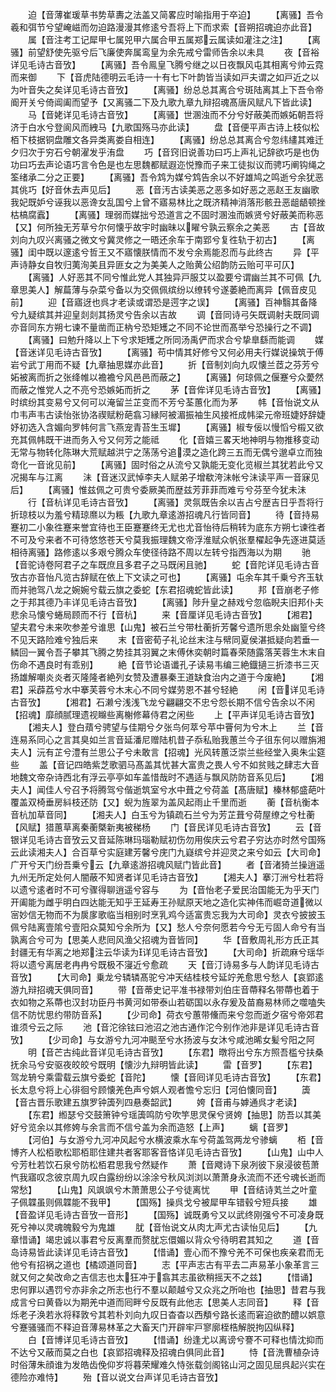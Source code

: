 <!-- { "loadSidebar": true } -->
　　迫【音薄崔瑗草书势草夀之法盖又简畧应时喻指用于卒迫】
　　【离骚】吾令羲和弭节兮望崦嵫而勿迫路漫漫其修逺兮吾将上下而求索【音朔招魂迫亦此音】
　　属【音注考工记犀甲七属兕甲六属合甲五属郑云属读如灌注之注】
　　【离骚】前望舒使先驱兮后飞廉使奔属鸾皇为余先戒兮雷师告余以未具
　　夜【音裕详见毛诗古音攷】
　　【离骚】吾令鳯皇飞腾兮继之以日夜飘风屯其相离兮帅云霓而来御
　　下【音虎陆德明云毛诗一十有七下叶韵皆当读如戸夫谓之如戸近之以为叶音失之矣详见毛诗古音攷】
　　【离骚】纷总总其离合兮斑陆离其上下吾令帝阍开关兮倚阊阖而望予【又离骚二下及九歌九章九辩招魂髙唐风赋凡下皆此读】
　　马【音姥详见毛诗古音攷】
　　【离骚】世溷浊而不分兮好蔽美而嫉妬朝吾将济于白水兮登阆风而絏马【九歌国殇马亦此读】
　　盘【音便平声古诗上枝似松栢下枝据铜盘雕文各异类离娄自相连】
　　【离骚】纷总总其离合兮忽纬繣其难迁夕归次于穷石兮朝濯发乎洧盘
　　巧【音窍旧说善功曰巧上声礼记辞欲巧是也伪功曰巧去声论语巧言令色是也左思魏都赋遐迩悦豫而子来工徒拟议而骋巧阐钩绳之筌绪承二分之正要】
　　【离骚】吾令鸩为媒兮鸩告余以不好雄鸠之鸣逝兮余犹恶其佻巧【好音休去声见后】
　　恶【音汚古读美恶之恶多如好恶之恶赵王友幽歌我妃既妒兮诬我以恶谗女乱国兮上曾不寤易林比之既济精神消落形骸丑恶龃龉顿挫枯槁腐蠧】
　　【离骚】理弱而媒拙兮恐道言之不固时溷浊而嫉贤兮好蔽美而称恶【又】何所独无芳草兮尔何懐乎故宇时幽昧以矅兮孰云察余之美恶
　　古【音故刘向九叹兴离骚之微文兮冀灵修之一晤还余车于南郢兮复徃轨于初古】
　　【离骚】闺中既以邃逺兮哲王又不寤懐朕情而不发兮余焉能忍而与此终古
　　异【平声诗静女自牧归荑洵美且异匪女之为美美人之贻黄公绍韵防云贻可平可仄】
　　【离骚】人好恶其不同兮惟此党人其独异戸服艾以盈要兮谓幽兰其不可佩【九章思美人】解萹薄与杂菜兮备以为交佩佩缤纷以缭转兮遂萎絶而离异【佩音皮见前】
　　迎【音寤迓也呉才老读或谓恐是遌字之误】
　　【离骚】百神翳其备降兮九疑缤其并迎皇剡剡其扬灵兮告余以吉故
　　调【音同诗弓矢既调射夫既同调亦音同东方朔七谏不量凿而正枘兮恐矩矱之不同不论世而髙举兮恐操行之不调】
　　【离骚】曰勉升降以上下兮求矩矱之所同汤禹俨而求合兮挚臯繇而能调
　　媒【音迷详见毛诗古音攷】
　　【离骚】苟中情其好修兮又何必用夫行媒说操筑于傅岩兮武丁用而不疑【九章抽思媒亦此音】
　　折【音制刘向九叹懐兰茝之芬芳兮妬被离而折之张绛帷以襜襜兮风邑邑而蔽之】
　　【离骚】何琼佩之偃蹇兮众薆然而蔽之惟党人之不亮兮恐嫉妬而折之
　　茅【音侔详见毛诗古音攷】
　　【离骚】时缤纷其变易兮又何可以淹留兰芷变而不芳兮荃蕙化而为茅
　　帏【音怡说文从巾韦声韦古读怡张协洛禊赋粉葩翕习縁阿被湄振袖生风接袵成帏梁元帝班婕妤辞婕妤初选入含媚向罗帏何言飞燕宠青苔生玉墀】
　　【离骚】椒专佞以慢慆兮榝又欲充其佩帏既干进而务入兮又何芳之能祗
　　化【音嬉三畧天地神明与物推移变动无常与物转化陈琳大荒赋越洪宁之荡荡兮追漠之造化跨三五而无偶兮邈卓立而独竒化一音讹见前】
　　【离骚】固时俗之从流兮又孰能无变化览椒兰其犹若此兮又况揭车与江离
　　沬【音迷汉武悼李夫人赋弟子增欷洿沬帐兮沬读平声一音寐见后】
　　【离骚】惟兹佩之可贵兮委厥美而歴兹芳菲菲而难亏兮芬至今犹未沬
　　行【音杭详见毛诗古音攷】
　　【离骚】灵氛既告余以吉占兮歴吉日乎吾将行折琼枝以为羞兮精琼爢以为粻【九歌九章逺游招魂凡行皆同音】
　　待【音持易蹇初二小象徃蹇来誉宜待也王臣蹇蹇终无尤也尤音怡待后稍转为底东方朔七谏徃者不可及兮来者不可待悠悠苍天兮莫我振理魏文帝浮淮赋众帆张羣櫂起争先逐进莫适相待离骚】路修逺以多艰兮腾众车使径待路不周以左转兮指西海以为期
　　驰【音驼诗卷阿君子之车既庶且多君子之马既闲且驰】
　　蛇【音陀详见毛诗古音攷古亦音怡凡览古辞赋在依上下文读之可也】
　　【离骚】屯余车其千乗兮齐玉轪而并驰驾八龙之婉婉兮载云旗之委蛇【东君招魂蛇皆此读】
　　邦【音崩老子修之于邦其德乃丰详见毛诗古音攷】
　　【离骚】陟升皇之赫戏兮忽临睨夫旧邦仆夫悲余马懐兮蜷局顾而不行【音杭】
　　来【音厘详见毛诗古音攷】
　　【湘君】望夫君兮未来吹参差兮谁思【山鬼】被石兰兮带杜蘅折芳馨兮遗所思余处幽篁兮终不见天路险难兮独后来
　　末【音密荀子礼论丝末注与幦同夏侯湛抵疑向若垂一鳞回一翼令吾子攀其飞腾之势挂其羽翼之末傅休奕朝时篇春荣随露落芙蓉生木末自伤命不遇良时有乖别】
　　絶【音节论语谶孔子读易韦编三絶鐡擿三折漆书三灭扬雄解嘲炎炎者灭隆隆者絶列女赞及遭暴秦王道缺食治内之道于今废絶】
　　【湘君】采薜荔兮水中搴芙蓉兮木末心不同兮媒劳恩不甚兮轻絶
　　闲【音详见毛诗古音攷】
　　【湘君】石濑兮浅浅飞龙兮翩翩交不忠兮怨长期不信兮告余以不闲【招魂】靡顔腻理遗视矊些离榭修幕侍君之闲些
　　上【平声详见毛诗古音攷】
　　【湘夫人】登白薠兮骋望与佳期兮夕张鸟何萃兮苹中罾何为兮木上
　　兰【音连易系同心之言其臭如兰言音延潘尼赠陆机昔子忝私贻我蕙兰今子徂东何以赠旃湘夫人】沅有芷兮澧有兰思公子兮未敢言【招魂】光风转蕙泛崇兰些经堂入奥朱尘筵些
　　盖【音记四皓紫芝歌驷马髙盖其忧甚大富贵之畏人兮不如贫贱之肆志大音地魏文帝杂诗西北有浮云亭亭如车盖惜哉时不遇适与飘风防防音系见后】
　　【湘夫人】闻佳人兮召予将腾驾兮偕逝筑室兮水中葺之兮荷盖【髙唐赋】榛林郁盛葩叶覆盖双椅垂房紏枝还防【又】蜺为旌翠为盖风起雨止千里而逝
　　蘅【音杭衡本音杭加草音同】
　　【湘夫人】白玉兮为镇疏石兰兮为芳芷葺兮荷屋缭之兮杜蘅【风赋】猎蕙草离秦蘅槩新夷被稊杨
　　门【音民详见毛诗古音攷】
　　云【音银详见毛诗古音攷云又音延陈琳玛瑙勒赋初伤勿用俟庆云兮君子穷达亦时然兮国殇云此读湘夫人】合百草兮实庭建芳馨兮庑门九嶷缤兮并迎灵之来兮如云【大司命】广开兮天门纷吾乗兮云【九章逺游招魂风赋门皆此音】
　　者【音渚猗兰操逍遥九州无所定处何人闇蔽不知贤者详见毛诗古音攷】
　　【湘夫人】搴汀洲兮杜若将以遗兮逺者时不可兮骤得聊逍遥兮容与
　　为【音怡老子爱民治国能无为乎天门开阖能为雌乎明白四达能无知乎王延寿王孙赋原天地之造化实神伟而崛竒道微以宻妙信无物而不为扊扅歌临当相别时烹乳鸡今适富贵忘我为大司命】灵衣兮披披玉佩兮陆离壹隂兮壹阳众莫知兮余所为【又】愁人兮奈何愿若今兮无亏固人命兮有当孰离合兮可为【思美人悲囘风渔父招魂为音皆同】
　　华【音敷周礼形方氏正其封疆无有华离之地郑注云华读为详见毛诗古音攷】
　　【大司命】折疏麻兮瑶华将以遗兮离居老冉冉兮既极不寖近兮愈疏
　　天【音汀诗易多与人韵详见毛诗古音攷】
　　【大司命】乗龙兮辚辚髙驼兮冲天结桂枝兮延竚羌愈思兮愁人【哀郢逺游九辩招魂天俱同音】
　　带【音蒂史记平准书禄带刘伯庄音蔕释名带蔕也着于衣如物之系蔕也汉封功臣丹书黄河如带泰山若砺国以永存爰及苗裔易林师之噬嗑失信不防忧思约带防音系】
　　【少司命】荷衣兮蕙带儵而来兮忽而逝夕宿兮帝郊君谁须兮云之际
　　池【音沱徐铉曰池沼之池古通作沱今别作池非是详见毛诗古音攷】
　　【少司命】与女游兮九河冲颷至兮水扬波与女沐兮咸池晞女髪兮阳之阿
　　明【音芒古纯此音详见毛诗古音攷】
　　【东君】暾将出兮东方照吾槛兮扶桑抚余马兮安驱夜皎皎兮既明【懐沙九辩明皆此读】
　　雷【音罗】
　　【东君】驾龙辀兮乘雷载云旗兮委蛇【音陀】
　　懐【音囘详见毛诗古音攷】
　　【东君】长太息兮将上心徘徊兮顾懐羌色声兮娯人观者憺兮忘归【河伯懐同音】
　　簴【音古晋乐歌建五旗罗钟簴列四悬奏韶武】
　　姱【音甫与嫭通呉才老读】
　　【东君】縆瑟兮交鼓箫钟兮瑶簴鸣防兮吹竽思灵保兮贤姱【抽思】防吾以其美好兮览余以其修姱与余言而不信兮盖为余而造怒【上声】
　　螭【音罗】
　　【河伯】与女游兮九河冲风起兮水横波乘水车兮荷盖驾两龙兮骖螭
　　栢【音博齐人松栢歌松耶栢耶住建共者客耶客音恪详见毛诗古音攷】
　　【山鬼】山中人兮芳杜若饮石泉兮防松栢君思我兮然疑作
　　萧【音飕诗下泉冽彼下泉浸彼苞萧忾我寤叹念彼京周九叹白露纷纷以涂涂兮秋风浏浏以萧萧身永流而不还兮魂长逝而常愁】
　　【山鬼】风飒飒兮木萧萧思公子兮徒离忧
　　甲【音结诗芄兰之叶童子佩韘虽则佩韘能不我甲】
　　【国殇】操呉戈兮被犀甲车错毂兮短兵接
　　雄【音盈详见毛诗古音攷一音形】
　　【国殇】诚既勇兮又以武终刚强兮不可凌身既死兮神以灵魂魄毅兮为鬼雄
　　肬【音怡说文从肉尢声尤古读怡见后】
　　【九章惜诵】竭忠诚以事君兮反离羣而赘肬忘儇媚以背众兮待明君其知之
　　道【音岛诗易皆此读详见毛诗古音攷】
　　【惜诵】壹心而不豫兮羌不可保也疾亲君而无他兮有招祸之道也【橘颂道同音】
　　志【平声志古有平去二声易革小象革言三就又何之矣改命之吉信志也太狂冲于翕其志虽欲稍摇天不之兹】
　　【惜诵】忠何罪以遇罚兮亦非余之所志也行不羣以颠越兮又众兆之所咍也【抽思】昔君与我成言兮曰黄昏以为期羌中道而囘畔兮反既有此他志【思美人志同音】
　　释【音烁老子涣若氷将释敦兮其若朴刘向九叹日杳杳以西頺兮路长逺而窘迫欲酌醴以娯意兮蹇骚骚而不释迫音薄易林革之大畜天门开辟牢戸寥廓桎梏解脱拘囚纵释】
　　白【音博详见毛诗古音攷】
　　【惜诵】纷逢尤以离谤兮謇不可释也情沈抑而不达兮又蔽而莫之白也【哀郢招魂释及招魂白俱同此音】
　　恃【音洗曹植杂诗时俗薄朱顔谁为发皓齿俛仰岁将暮荣耀难久恃张载剑阁铭山河之固见屈呉起兴实在德险亦难恃】
　　殆【音以说文台声详见毛诗古音攷】
